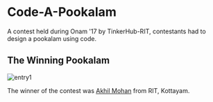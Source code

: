 # Code-A-Pookalam
A contest held during Onam '17 by TinkerHub-RIT, contestants had to design a pookalam using code.

## The Winning Pookalam

![entry1](https://user-images.githubusercontent.com/15849927/30483222-a3358036-9a15-11e7-877d-3afb89915f2e.jpg)

The winner of the contest was [Akhil Mohan](https://github.com/akhil-mhdh/) from RIT, Kottayam.
